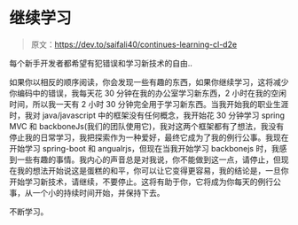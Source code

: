 # 继续学习

> 原文：<https://dev.to/saifali40/continues-learning-cl-d2e>

每个新手开发者都希望有犯错误和学习新技术的自由..

如果你以相反的顺序阅读，你会发现一些有趣的东西，如果你继续学习，这将减少你编码中的错误，我每天花 30 分钟在我的办公室学习新东西，2 小时在我的空闲时间，所以我一天有 2 小时 30 分钟完全用于学习新东西。当我开始我的职业生涯时，我对 java/javascript 中的框架没有任何概念，我开始花 30 分钟学习 spring MVC 和 backboneJs(我们的团队使用它)，我对这两个框架都有了想法，我没有停止我的日常学习，我把探索作为一种爱好，最终它成为了我的例行公事。我现在开始学习 spring-boot 和 angualrjs，但现在当我开始学习 backbonejs 时，我感到一些有趣的事情。我内心的声音总是对我说，你不能做到这一点，请停止，但现在我的想法开始说这是蛋糕的和平，你可以让它变得更容易，我的结论是，一旦你开始学习新技术，请继续，不要停止。这将有助于你，它将成为你每天的例行公事，从一个小的持续时间开始，并保持下去。

不断学习。
